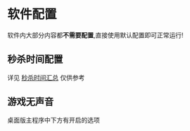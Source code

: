 # 软件配置

软件内大部分内容都**不需要配置**,直接使用默认配置即可正常运行!

## 秒杀时间配置

详见 [秒杀时间汇总](https://miaosha.rainysnow.com) 仅供参考

## 游戏无声音

桌面版主程序中下方有开启的选项
